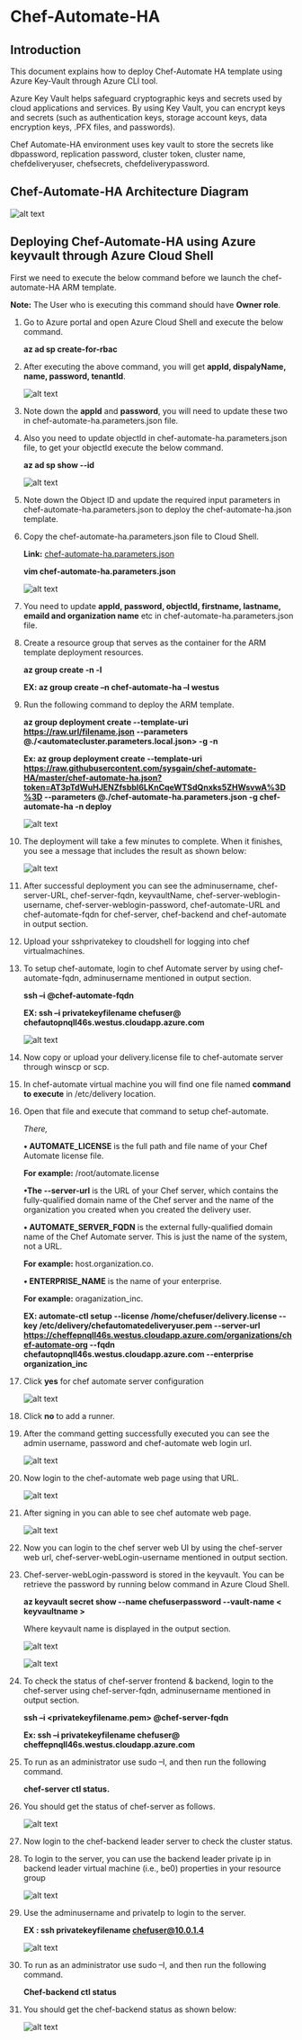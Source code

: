 # Chef-Automate-HA

## Introduction

This document explains how to deploy Chef-Automate HA template using Azure Key-Vault through Azure CLI tool.

Azure Key Vault helps safeguard cryptographic keys and secrets used by cloud applications and services. By using Key Vault, you can encrypt keys and secrets (such as authentication keys, storage account keys, data encryption keys, .PFX files, and passwords).

Chef Automate-HA environment uses key vault to store the secrets like dbpassword, replication password, cluster token, cluster name, chefdeliveryuser, chefsecrets, chefdeliverypassword.

## Chef-Automate-HA Architecture Diagram

![alt text](https://raw.githubusercontent.com/SrikalaRekapalli/chef-automate-ha/master/images/chef-automate-ha-architecture.png)

## Deploying Chef-Automate-HA using Azure keyvault through Azure Cloud Shell

First we need to execute the below command before we launch the chef-automate-HA ARM template.

**Note:**  The User who is executing this command should have **Owner role**.

1. Go to Azure portal and open Azure Cloud Shell and execute the below command.

    **az ad sp create-for-rbac**

2.	After executing the above command, you will get **appId, dispalyName, name, password, tenantId**.

    ![alt text](https://raw.githubusercontent.com/SrikalaRekapalli/chef-automate-ha/master/images/1.png)

3.	Note down the **appId** and **password**, you will need to update these two in chef-automate-ha.parameters.json file.

4.	Also you need to update objectId in chef-automate-ha.parameters.json file, to get your objectId execute the below command.

    **az ad sp show --id <appId>**

    ![alt text](https://raw.githubusercontent.com/SrikalaRekapalli/chef-automate-ha/master/images/2.png)

5.	Note down the Object ID and update the required input parameters in chef-automate-ha.parameters.json to deploy the chef-automate-ha.json template.

6.	Copy the chef-automate-ha.parameters.json file to Cloud Shell.

    **Link:** [chef-automate-ha.parameters.json](https://raw.githubusercontent.com/sysgain/chef-automate-HA/chef-ha-staging/chef-automate-ha.parameters.json?token=AT3pTZMOnKgsXY707BtfECCqeFKNX9tWks5ZL_BYwA%3D%3D)

    **vim chef-automate-ha.parameters.json**

    ![alt text](https://raw.githubusercontent.com/SrikalaRekapalli/chef-automate-ha/master/images/3.png)

7.	You need to update **appId, password, objectId, firstname, lastname, emaild and organization name** etc in chef-automate-ha.parameters.json file.

8.	Create a resource group that serves as the container for the ARM template deployment resources.

    **az group create -n <RGNAME> -l <LOCATION>**

    **EX: az group create –n chef-automate-ha –l westus**

9.	Run the following command to deploy the ARM template.

    **az group deployment create --template-uri <https://raw.url/filename.json> --parameters @./<automatecluster.parameters.local.json> -g <RG Name> -n <deploymentName>**

    **Ex: az group deployment create --template-uri https://raw.githubusercontent.com/sysgain/chef-automate-HA/master/chef-automate-ha.json?token=AT3pTdWuHJENZfsbbl6LKnCqeWTSdQnxks5ZHWsvwA%3D%3D --parameters @./chef-automate-ha.parameters.json -g chef-automate-ha -n deploy**

    ![alt text](https://raw.githubusercontent.com/SrikalaRekapalli/chef-automate-ha/master/images/4.png)

10.	The deployment will take a few minutes to complete. When it finishes, you see a message that includes the result as shown below:

    ![alt text](https://raw.githubusercontent.com/SrikalaRekapalli/chef-automate-ha/master/images/5.png)
 
11.	After successful deployment you can see the adminusername, chef-server-URL, chef-server-fqdn, keyvaultName, chef-server-weblogin-username, chef-server-weblogin-password, chef-automate-URL and chef-automate-fqdn for chef-server, chef-backend and chef-automate in output section.

12.	Upload your sshprivatekey to cloudshell for logging into chef virtualmachines.

13.	To setup chef-automate, login to chef Automate server by using chef-automate-fqdn, adminusername mentioned in output section.

    **ssh –i <privatekeyfilename> <username>@chef-automate-fqdn**

    **EX: ssh –i privatekeyfilename chefuser@ chefautopnqll46s.westus.cloudapp.azure.com**

    ![alt text](https://raw.githubusercontent.com/SrikalaRekapalli/chef-automate-ha/master/images/6.png)

14.	Now copy or upload your delivery.license file to chef-automate server through winscp or scp.

15.	In chef-automate virtual machine you will find one file named **command to execute** in /etc/delivery location.

16.	Open that file and execute that command to setup chef-automate.

    *There,*

    **•	AUTOMATE_LICENSE** is the full path and file name of your Chef Automate license file.

    **For example:** /root/automate.license

    **•The --server-url** is the URL of your Chef server, which contains the fully-qualified domain name of the Chef server and the name of the organization you created when you created the delivery user.

    **•	AUTOMATE_SERVER_FQDN** is the external fully-qualified domain name of the Chef Automate server. This is just the name of the system, not a URL.

    **For example:** host.organization.co.

    **•	ENTERPRISE_NAME** is the name of your enterprise.

    **For example:** oraganization_inc.

    **EX: automate-ctl setup --license /home/chefuser/delivery.license --key /etc/delivery/chefautomatedeliveryuser.pem --server-url https://cheffepnqll46s.westus.cloudapp.azure.com/organizations/chef-automate-org --fqdn chefautopnqll46s.westus.cloudapp.azure.com --enterprise organization_inc**

17.	Click **yes** for chef automate server configuration 

    ![alt text](https://raw.githubusercontent.com/SrikalaRekapalli/chef-automate-ha/master/images/7.png)

18.	Click **no** to add a runner.

19.	After the command getting successfully executed you can see the admin username, password and chef-automate web login url.

    ![alt text](https://raw.githubusercontent.com/SrikalaRekapalli/chef-automate-ha/master/images/8.png)

20.	Now login to the chef-automate web page using that URL.

    ![alt text](https://raw.githubusercontent.com/SrikalaRekapalli/chef-automate-ha/master/images/9.png)

21.	After signing in you can able to see chef automate web page.

    ![alt text](https://raw.githubusercontent.com/SrikalaRekapalli/chef-automate-ha/master/images/10.png)

22.	Now you can login to the chef server web UI by using the chef-server web url, chef-server-webLogin-username mentioned in output section.

23.	Chef-server-webLogin-password is stored in the keyvault. You can be retrieve the password by running below command in Azure Cloud Shell.

    **az keyvault secret show --name chefuserpassword --vault-name < keyvaultname >**

    Where keyvault name is displayed in the output section.

    ![alt text](https://raw.githubusercontent.com/SrikalaRekapalli/chef-automate-ha/master/images/11.png)

    ![alt text](https://raw.githubusercontent.com/SrikalaRekapalli/chef-automate-ha/master/images/12.png)

24.	To check the status of chef-server frontend & backend, login to the chef-server using chef-server-fqdn, adminusername mentioned in output section.

    **ssh –i <privatekeyfilename.pem> <username>@chef-server-fqdn**

    **Ex: ssh –i privatekeyfilename chefuser@ cheffepnqll46s.westus.cloudapp.azure.com**

25.	To run as an administrator use sudo –I, and then run the following command.

    **chef-server ctl status.**

26.	You should get the status of chef-server as follows.

    ![alt text](https://raw.githubusercontent.com/SrikalaRekapalli/chef-automate-ha/master/images/13.png)

27.	Now login to the chef-backend leader server to check the cluster status.

28.	To login to the server, you can use the backend leader private ip in backend leader virtual machine (i.e., be0) properties in your resource group

    ![alt text](https://raw.githubusercontent.com/SrikalaRekapalli/chef-automate-ha/master/images/14.png)

29.	Use the adminusername and privateIp to login to the server.

    **EX : ssh privatekeyfilename chefuser@10.0.1.4**

    ![alt text](https://raw.githubusercontent.com/SrikalaRekapalli/chef-automate-ha/master/images/15.png)

30.	To run as an administrator use sudo –I, and then run the following command.

    **Chef-backend ctl status**

31.	You should get the chef-backend status as shown below:

    ![alt text](https://raw.githubusercontent.com/SrikalaRekapalli/chef-automate-ha/master/images/16.png)



